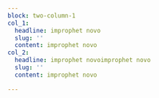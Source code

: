 ```yaml
---
block: two-column-1
col_1:
  headline: improphet novo
  slug: ''
  content: improphet novo
col_2:
  headline: improphet novoimprophet novo
  slug: ''
  content: improphet novo

---
```

